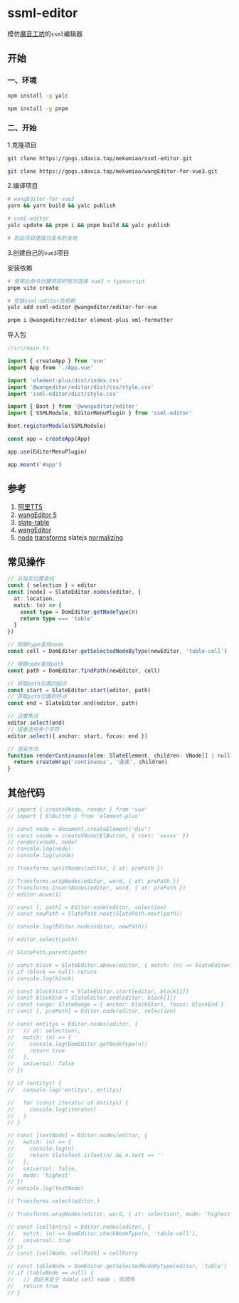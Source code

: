 # ssml-editor

模仿[魔音工坊](https://www.moyin.com/overview/article-voice)的`ssml`编辑器

## 开始

### 一、环境

```sh
npm install -g yalc

npm install -g pnpm
```

### 二、开始

1.克隆项目

```sh
git clone https://gogs.sdaxia.top/mekumiao/ssml-editor.git

git clone https://gogs.sdaxia.top/mekumiao/wangEditor-for-vue3.git
```

2.编译项目

```sh
# wangEditor-for-vue3
yarn && yarn build && yalc publish

# ssml-editor
yalc update && pnpm i && pnpm build && yalc publish

# 到此项目便成功发布到本地
```

3.创建自己的`vue3`项目

安装依赖

```sh
# 使用此命令创建项目时依次选择 vue3 > typescript
pnpm vite create

# 安装ssml-editor及依赖
yalc add ssml-editor @wangeditor/editor-for-vue

pnpm i @wangeditor/editor element-plus xml-formatter
```

导入包

```ts
//src/main.ts

import { createApp } from 'vue'
import App from './App.vue'

import 'element-plus/dist/index.css'
import '@wangeditor/editor/dist/css/style.css'
import 'ssml-editor/dist/style.css'

import { Boot } from '@wangeditor/editor'
import { SSMLModule, EditorMenuPlugin } from 'ssml-editor'

Boot.registerModule(SSMLModule)

const app = createApp(App)

app.use(EditorMenuPlugin)

app.mount('#app')
```

## 参考

1. [阿里TTS](https://ai.aliyun.com/nls/tts)
2. [wangEditor 5](https://www.wangeditor.com/)
3. [slate-table](https://github.com/lqs469/slate-table.git)
4. [wangEditor](https://github.com/wangeditor-team/wangEditor.git)
5. [node](https://docs.slatejs.org/api/nodes/node) [transforms](https://docs.slatejs.org/api/transforms) slatejs [normalizing](https://docs.slatejs.org/concepts/11-normalizing)

## 常见操作

```ts
// 从指定位置查找
const { selection } = editor
const [node] = SlateEditor.nodes(editor, {
  at: location,
  match: (n) => {
    const type = DomEditor.getNodeType(n)
    return type === 'table'
  }
})

// 根据type查找node
const cell = DomEditor.getSelectedNodeByType(newEditor, 'table-cell')

// 根据node查找path
const path = DomEditor.findPath(newEditor, cell)

// 获取path位置的起点
const start = SlateEditor.start(editor, path)
// 获取path位置的终点
const end = SlateEditor.end(editor, path)

// 设置焦点
editor.select(end)
// 或者选中多个字符
editor.select({ anchor: start, focus: end })

// 渲染方法
function renderContinuous(elem: SlateElement, children: VNode[] | null, editor: IDomEditor): VNode {
  return createWrap('continuous', '连读', children)
}
```

## 其他代码

```ts
// import { createVNode, render } from 'vue'
// import { ElButton } from 'element-plus'

// const node = document.createElement('div')
// const vnode = createVNode(ElButton, { text: 'xxxxx' })
// render(vnode, node)
// console.log(node)
// console.log(vnode)

// Transforms.splitNodes(editor, { at: prePath })

// Transforms.wrapNodes(editor, word, { at: prePath })
// Transforms.insertNodes(editor, word, { at: prePath })
// editor.move(1)

// const [, path] = Editor.node(editor, selection)
// const newPath = SlatePath.next(SlatePath.next(path))

// console.log(Editor.node(editor, newPath))

// editor.select(path)

// SlatePath.parent(path)

// const block = SlateEditor.above(editor, { match: (n) => SlateEditor.isBlock(editor, n) })
// if (block == null) return
// console.log(block)

// const blockStart = SlateEditor.start(editor, block[1])
// const blockEnd = SlateEditor.end(editor, block[1])
// const range: SlateRange = { anchor: blockStart, focus: blockEnd }
// const [, prePath] = Editor.node(editor, selection)

// const entitys = Editor.nodes(editor, {
//   // at: selection!,
//   match: (n) => {
//     console.log(DomEditor.getNodeType(n))
//     return true
//   },
//   universal: false
// })

// if (entitys) {
//   console.log('entitys', entitys)

//   for (const iterator of entitys) {
//     console.log(iterator)
//   }
// }

// const [textNode] = Editor.nodes(editor, {
//   match: (n) => {
//     console.log(n)
//     return SlateText.isText(n) && n.text == ''
//   },
//   universal: false,
//   mode: 'highest'
// })
// console.log(textNode)

// Transforms.select(editor,)

// Transforms.wrapNodes(editor, word, { at: selection!, mode: 'highest' })

// const [cellEntry] = Editor.nodes(editor, {
//   match: (n) => DomEditor.checkNodeType(n, 'table-cell'),
//   universal: true
// })
// const [cellNode, cellPath] = cellEntry

// const tableNode = DomEditor.getSelectedNodeByType(editor, 'table')
// if (tableNode == null) {
//   // 选区未处于 table cell node ，则禁用
//   return true
// }
```
